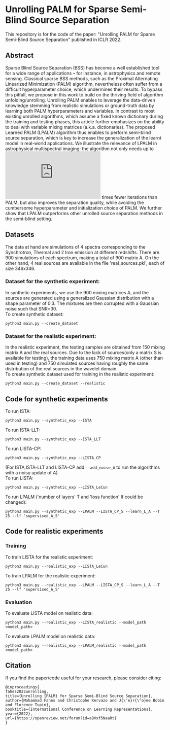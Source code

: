 # Unrolling PALM for Sparse Semi-Blind Source Separation
This repository is for the code of the paper: "Unrolling PALM for Sparse Semi-Blind Source Separation" published in ICLR 2022.
## Abstract
Sparse Blind Source Separation (BSS) has become a well established tool for a wide range of applications – for instance, in astrophysics and remote sensing. Classical sparse BSS methods, such as the Proximal Alternating Linearized Minimization (PALM) algorithm, nevertheless often suffer from a difficult hyperparameter choice, which undermines their results. To bypass this pitfall, we propose in this work to build on the thriving field of algorithm unfolding/unrolling. Unrolling PALM enables to leverage the data-driven knowledge stemming from realistic simulations or ground-truth data by learning both PALM hyperparameters and variables. In contrast to most existing unrolled algorithms, which assume a fixed known dictionary during the training and testing phases, this article further emphasizes on the ability to deal with variable mixing matrices (a.k.a. dictionaries). The proposed Learned PALM (LPALM) algorithm thus enables to perform semi-blind source separation, which is key to increase the generalization of the learnt model in real-world applications. We illustrate the relevance of LPALM in astrophysical multispectral imaging: the algorithm not only needs up to ![equation](http://latex.codecogs.com/svg.latex?10%5E4-10%5E5) times fewer iterations than PALM, but also improves the separation quality, while avoiding the cumbersome hyperparameter and initialization choice of PALM. We further show that LPALM outperforms other unrolled source separation methods in the semi-blind setting.
## Datasets
The data at hand are simulations of 4 spectra corresponding to the Synchrotron, Thermal and 2 Iron emission at different redshifts. There are 900 simulations of each spectrum, making a total of 900 matrix A. On the other hand, 4 real sources are available in the file 'real_sources.pkl', each of size 346x346.
### Dataset for the synthetic experiment:
In synthetic experiments, we use the 900 mixing matrices A, and the sources are generated using a generalized Gaussian distribution with a shape parameter of 0.3. The mixtures are then corrupted with a Gaussian noise such that SNR=30.<br />
To create synthetic dataset:
```
python3 main.py --create_dataset
```
### Dataset for the realistic experiment:
In the realistic experiment, the testing samples are obtained from 150 mixing matrix A and the real sources. Due to the lack of sources(only a matrix S is available for testing), the training data uses 750 mixing matrix A (other than used in testing) and 750 simulated sources having roughly the same distribution of the real sources in the wavelet domain.<br />
To create synthetic dataset used for training in the realistic experiment:
```
python3 main.py --create_dataset --realistic
```
## Code for synthetic experiments
To run ISTA:
```
python3 main.py --synthetic_exp --ISTA
```
To run ISTA-LLT:
```
python3 main.py --synthetic_exp --ISTA_LLT
```
To run LISTA-CP: 
```
python3 main.py --synthetic_exp --LISTA_CP
```
(For ISTA,ISTA-LLT and LISTA-CP add ```--add_noise_A``` to run the algorithms with a noisy update of A).<br />
To run LISTA:
```
python3 main.py --synthetic_exp --LISTA_LeCun
```
To run LPALM ('number of layers' T and 'loss function' lf could be changed): 
```
python3 main.py --synthetic_exp --LPALM --LISTA_CP_S --learn_L_A --T 25 --lf 'supervised_A_S'
```
## Code for realistic experiments
### Training
To train LISTA for the realistic experiment:
```
python3 main.py --realistic_exp --LISTA_LeCun
```
To train LPALM for the realistic experiment:
```
python3 main.py --realistic_exp --LPALM --LISTA_CP_S --learn_L_A --T 25 --lf 'supervised_A_S'
```
### Evaluation
To evaluate LISTA model on realistic data:
```
python3 main.py --realistic_exp --LISTA_realistic --model_path <model_path>
```
To evaluate LPALM model on realistic data: 
```
python3 main.py --realistic_exp --LPALM_realistic --model_path <model_path>
```
## Citation
If you find the paper/code useful for your research, please consider citing:
```
@inproceedings{
fahes2022unrolling,
title={Unrolling {PALM} for Sparse Semi-Blind Source Separation},
author={Mohammad Fahes and Christophe Kervazo and J{\'e}r{\^o}me Bobin and Florence Tupin},
booktitle={International Conference on Learning Representations},
year={2022},
url={https://openreview.net/forum?id=aBVxf5NaaRt}
}
```
